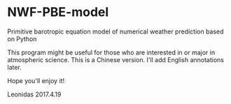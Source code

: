 # NWF-PBE-model
Primitive barotropic equation model of numerical weather prediction based on Python

This program might be useful for those who are interested in or major in atmospheric science.
This is a Chinese version. I'll add English annotations later.

Hope you'll enjoy it!

Leonidas
2017.4.19
